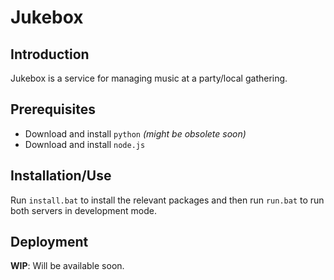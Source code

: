 
# Jukebox

## Introduction
Jukebox is a service for managing music at a party/local gathering.


## Prerequisites

 - Download and install `python` *(might be obsolete soon)* 
 - Download and install `node.js`

## Installation/Use
Run `install.bat` to install the relevant packages and then run `run.bat` to run both servers in development mode.
## Deployment
**WIP**: Will be available soon.

 